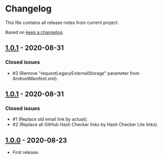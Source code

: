 # Changelog

This file contains all release notes from current project.

Based on [keep a changelog](https://keepachangelog.com/en/1.0.0).

## [1.0.1](https://github.com/fartem/hash-checker-lite/releases/tag/1.0.1) - 2020-08-31

### Closed issues

- #3 (Remove "requestLegacyExternalStorage" parameter from AndroidManifest.xml).

## [1.0.1](https://github.com/fartem/hash-checker-lite/releases/tag/1.0.1) - 2020-08-31

### Closed issues

- #1 (Replace old email link by actual);
- #2 (Replace all GitHub Hash Checker links by Hash Checker Lite links).

## [1.0.0](https://github.com/fartem/hash-checker-lite/releases/tag/1.0.0) - 2020-08-23

- First release.
